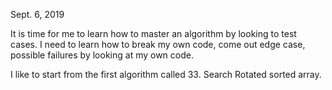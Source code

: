 Sept. 6, 2019<br>

It is time for me to learn how to master an algorithm by looking to test cases. I need to learn how to break my own code, come out edge case, possible failures by looking at my own code. <br>

I like to start from the first algorithm called 33. Search Rotated sorted array. <br>

